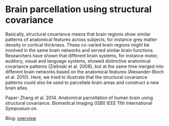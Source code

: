 # Brain parcellation using structural covariance


Basically, structural covariance means that brain regions show similar patterns of anatomical features across subjects, for instance grey matter density or cortical thickness. These co-varied brain regions might be involved in the same brain networks and served similar brain functions. Researchers have shown that different brain systems, for instance motor, auditory, visual and language systems, showed distinctive anatomical covariance patterns (Zielinski et al. 2008), but at the same time merged into different brain networks based on the anatomical features (Alexander-Bloch et al. 2010). Here, we tried to illustrate that the structural covariance patterns could also be used to parcellate brain areas and construct a new brain atlas.

Paper: Zhang et al. 2014. Anatomical parcellation of human brain using structural covariance. Biomedical Imaging (ISBI) IEEE 11th International Symposium on.

Blog: [overview](https://wordpress.com/post/yuzhang2017.wordpress.com/408)
